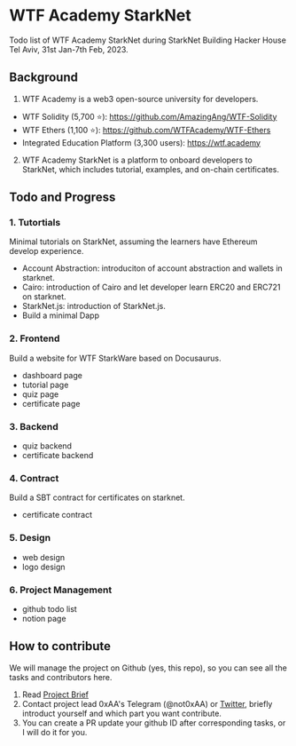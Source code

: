 # WTF Academy StarkNet
Todo list of WTF Academy StarkNet during StarkNet Building Hacker House Tel Aviv, 31st Jan-7th Feb, 2023.

## Background
1. WTF Academy is a web3 open-source university for developers.
  - WTF Solidity (5,700 ⭐): https://github.com/AmazingAng/WTF-Solidity
  - WTF Ethers (1,100 ⭐): https://github.com/WTFAcademy/WTF-Ethers
  - Integrated Education Platform (3,300 users): https://wtf.academy
  
2. WTF Academy StarkNet is a platform to onboard developers to StarkNet, which includes tutorial, examples, and on-chain certificates.

## Todo and Progress

### 1. Tutortials
Minimal tutorials on StarkNet, assuming the learners have Ethereum develop experience.
- Account Abstraction: introduciton of account abstraction and wallets in starknet.
- Cairo: introduction of Cairo and let developer learn ERC20 and ERC721 on starknet.
- StarkNet.js: introduction of StarkNet.js.
- Build a minimal Dapp
  
### 2. Frontend

Build a website for WTF StarkWare based on Docusaurus.
  - dashboard page
  - tutorial page
  - quiz page
  - certificate page

### 3. Backend
  - quiz backend
  - certificate backend

### 4. Contract 
Build a SBT contract for certificates on starknet.
  - certificate contract

### 5. Design
  - web design
  - logo design
  
### 6. Project Management
  - github todo list
  - notion page
  
## How to contribute

We will manage the project on Github (yes, this repo), so you can see all the tasks and contributors here.

1. Read [Project Brief](https://onlydust.notion.site/WTF-Academy-StarkNet-cec45bfe02694dbc895eb42e8f3f1c31)
2. Contact project lead 0xAA's Telegram (@not0xAA) or [Twitter](https://twitter.com/0xAA_Science), briefly introduct yourself and which part you want contribute.
3. You can create a PR update your github ID after corresponding tasks, or I will do it for you.
